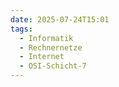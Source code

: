 ```yaml
---
date: 2025-07-24T15:01
tags:
  - Informatik
  - Rechnernetze
  - Internet
  - OSI-Schicht-7
---
```


